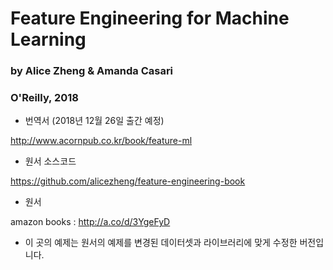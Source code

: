 
# Feature Engineering for Machine Learning 

### by Alice Zheng &amp; Amanda Casari

### O'Reilly, 2018

* 번역서 (2018년 12월 26일 출간 예정)

http://www.acornpub.co.kr/book/feature-ml


* 원서 소스코드

https://github.com/alicezheng/feature-engineering-book


* 원서

amazon books : http://a.co/d/3YgeFyD


* 이 곳의 예제는 원서의 예제를 변경된 데이터셋과 라이브러리에 맞게 수정한 버전입니다.
